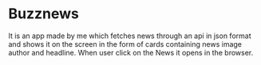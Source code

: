 # Buzznews
It is an app made by me which fetches news through an api in json format and shows it on the screen in the form of cards containing news image author and headline. When user click on the News it opens in the browser.
